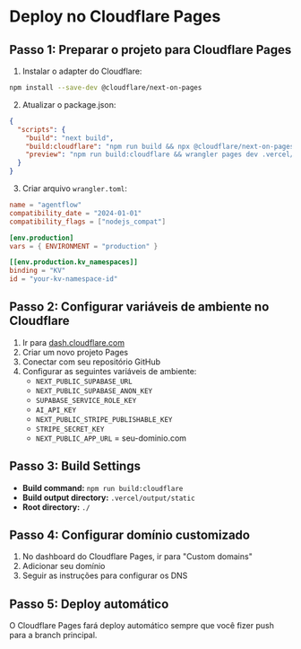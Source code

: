 # Deploy no Cloudflare Pages

## Passo 1: Preparar o projeto para Cloudflare Pages

1. Instalar o adapter do Cloudflare:
```bash
npm install --save-dev @cloudflare/next-on-pages
```

2. Atualizar o package.json:
```json
{
  "scripts": {
    "build": "next build",
    "build:cloudflare": "npm run build && npx @cloudflare/next-on-pages",
    "preview": "npm run build:cloudflare && wrangler pages dev .vercel/output/static --compatibility-date=2024-01-01"
  }
}
```

3. Criar arquivo `wrangler.toml`:
```toml
name = "agentflow"
compatibility_date = "2024-01-01"
compatibility_flags = ["nodejs_compat"]

[env.production]
vars = { ENVIRONMENT = "production" }

[[env.production.kv_namespaces]]
binding = "KV"
id = "your-kv-namespace-id"
```

## Passo 2: Configurar variáveis de ambiente no Cloudflare

1. Ir para [dash.cloudflare.com](https://dash.cloudflare.com)
2. Criar um novo projeto Pages
3. Conectar com seu repositório GitHub
4. Configurar as seguintes variáveis de ambiente:
   - `NEXT_PUBLIC_SUPABASE_URL`
   - `NEXT_PUBLIC_SUPABASE_ANON_KEY`
   - `SUPABASE_SERVICE_ROLE_KEY`
   - `AI_API_KEY`
   - `NEXT_PUBLIC_STRIPE_PUBLISHABLE_KEY`
   - `STRIPE_SECRET_KEY`
   - `NEXT_PUBLIC_APP_URL` = seu-dominio.com

## Passo 3: Build Settings

- **Build command:** `npm run build:cloudflare`
- **Build output directory:** `.vercel/output/static`
- **Root directory:** `./`

## Passo 4: Configurar domínio customizado

1. No dashboard do Cloudflare Pages, ir para "Custom domains"
2. Adicionar seu domínio
3. Seguir as instruções para configurar os DNS

## Passo 5: Deploy automático

O Cloudflare Pages fará deploy automático sempre que você fizer push para a branch principal.
